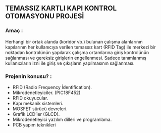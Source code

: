 
## **TEMASSIZ KARTLI KAPI KONTROL OTOMASYONU PROJESİ**

### Amaç :

Herhangi bir ortak alanda (koridor vb.) bulunan  çalışma alanlarının kapılarının her kullanıcıya verilen temassız kart (RFID Tag) ile merkezi bir noktadan kontrolünün yapılarak çalışma ortamlarına giriş kontrolünün sağlanması ve gereksiz girişlerin engellenmesi. 
Sadece tanımlanmış kullanıcıların izni ile giriş ve çıkışların yapılmasının sağlanması.


### **Projenin konusu?** :

- RFID (Radio Frequency İdentification).
- Mikrodenetleyiciler. (PIC18F452)
- RFID okuyucular.
- Kapı mekanik sistemleri.
- MOSFET sürücü devreleri.
- Grafik LCD’ler (GLCD).
- Mikrodenetleyici yazılım dilleri ve programlama.
- PCB yapım teknikleri
